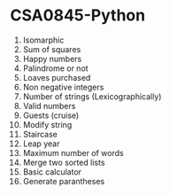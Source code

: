 # CSA0845-Python
1. Isomarphic
2. Sum of squares
3. Happy numbers
4. Palindrome or not
5. Loaves purchased
6. Non negative integers
7. Number of strings (Lexicographically)
8. Valid numbers
9. Guests (cruise)
10. Modify string
11. Staircase
12. Leap year
13. Maximum number of words
14. Merge two sorted lists
15. Basic calculator
16. Generate parantheses
